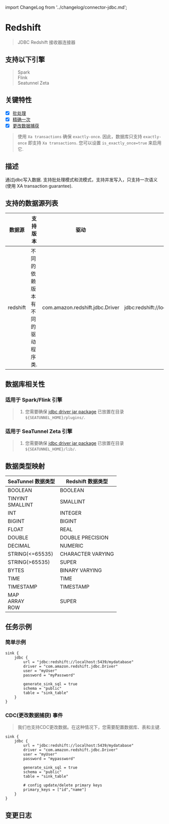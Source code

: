 import ChangeLog from '../changelog/connector-jdbc.md';

# Redshift

> JDBC Redshift 接收器连接器

## 支持以下引擎

> Spark<br/>
> Flink<br/>
> Seatunnel Zeta<br/>

## 关键特性

- [x] [批处理](../../concept/connector-v2-features.md)
- [x] [精确一次](../../concept/connector-v2-features.md)
- [x] [更改数据捕获](../../concept/connector-v2-features.md)

> 使用 `Xa transactions` 确保 `exactly-once`. 因此，数据库只支持 `exactly-once` 
> 即支持 `Xa transactions`. 您可以设置 `is_exactly_once=true` 来启用它.

## 描述

通过jdbc写入数据. 支持批处理模式和流模式，支持并发写入，只支持一次语义 (使用 XA transaction guarantee).

## 支持的数据源列表

| 数据源 |                    支持版本                    | 驱动                              |                   url                   | maven                                                                        |
|------------|----------------------------------------------------------|---------------------------------|-----------------------------------------|------------------------------------------------------------------------------|
| redshift   | 不同的依赖版本有不同的驱动程序类. | com.amazon.redshift.jdbc.Driver | jdbc:redshift://localhost:5439/database | [下载](https://mvnrepository.com/artifact/com.amazon.redshift/redshift-jdbc42) |

## 数据库相关性

### 适用于 Spark/Flink 引擎

> 1. 您需要确保 [jdbc driver jar package](https://mvnrepository.com/artifact/com.amazon.redshift/redshift-jdbc42) 已放置在目录 `${SEATUNNEL_HOME}/plugins/`.

### 适用于 SeaTunnel Zeta 引擎

> 1. 您需要确保 [jdbc driver jar package](https://mvnrepository.com/artifact/com.amazon.redshift/redshift-jdbc42) 已放置在目录 `${SEATUNNEL_HOME}/lib/`.

## 数据类型映射

| SeaTunnel 数据类型          | Redshift 数据类型 |
|-------------------------|--------------------|
| BOOLEAN                 | BOOLEAN            |
| TINYINT<br/> SMALLINT   | SMALLINT           |
| INT                     | INTEGER            |
| BIGINT                  | BIGINT             |
| FLOAT                   | REAL               |
| DOUBLE                  | DOUBLE PRECISION   |
| DECIMAL                 | NUMERIC            |
| STRING(<=65535)         | CHARACTER VARYING  |
| STRING(>65535)          | SUPER              |
| BYTES                   | BINARY VARYING     |
| TIME                    | TIME               |
| TIMESTAMP               | TIMESTAMP          |
| MAP<br/> ARRAY<br/> ROW | SUPER              |

## 任务示例

### 简单示例

```
sink {
    jdbc {
        url = "jdbc:redshift://localhost:5439/mydatabase"
        driver = "com.amazon.redshift.jdbc.Driver"
        user = "myUser"
        password = "myPassword"
        
        generate_sink_sql = true
        schema = "public"
        table = "sink_table"
    }
}
```

### CDC(更改数据捕获) 事件

> 我们也支持CDC更改数据。在这种情况下，您需要配置数据库、表和主键.

```
sink {
    jdbc {
        url = "jdbc:redshift://localhost:5439/mydatabase"
        driver = "com.amazon.redshift.jdbc.Driver"
        user = "myUser"
        password = "mypassword"
        
        generate_sink_sql = true
        schema = "public"
        table = "sink_table"
        
        # config update/delete primary keys
        primary_keys = ["id","name"]
    }
}
```

## 变更日志

<ChangeLog />